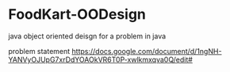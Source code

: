 # FoodKart-OODesign
java object oriented deisgn for a problem in java



problem statement https://docs.google.com/document/d/1ngNH-YANVyOJUpG7xrDdYOAOkVR6T0P-xwlkmxqva0Q/edit#
